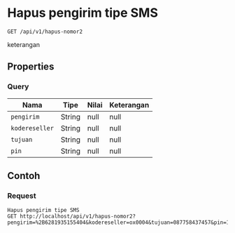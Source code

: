 # Hapus pengirim tipe SMS
```http
GET /api/v1/hapus-nomor2
```
keterangan
## Properties
### Query
Nama | Tipe | Nilai | Keterangan
--- | --- | --- | ---
<code>pengirim</code> | String | null | null
<code>kodereseller</code> | String | null | null
<code>tujuan</code> | String | null | null
<code>pin</code> | String | null | null

## Contoh

### Request
```http
Hapus pengirim tipe SMS
GET http://localhost/api/v1/hapus-nomor2?pengirim=%2B6281935155404&kodereseller=ox0004&tujuan=087758437457&pin=1234
```
